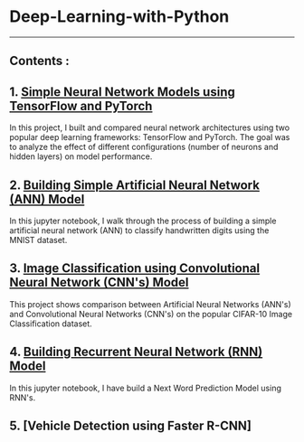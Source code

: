# Deep-Learning-with-Python

---
## Contents :

## 1. [Simple Neural Network Models using TensorFlow and PyTorch](https://github.com/Ravjot03/Neural-Network-Model-using-TensorFlow-PyTorch)
In this project, I built and compared neural network architectures using two popular deep learning frameworks: TensorFlow and PyTorch. The goal was to analyze the effect of different configurations (number of neurons and hidden layers) on model performance.

## 2. [Building Simple Artificial Neural Network (ANN) Model](https://github.com/Ravjot03/MNIST-Classification-ANN)
In this jupyter notebook, I walk through the process of building a simple artificial neural network (ANN) to classify handwritten digits using the MNIST dataset.


## 3. [Image Classification using Convolutional Neural Network (CNN's) Model](https://github.com/Ravjot03/Image-Classification-using-CNN)
This project shows comparison between Artificial Neural Networks (ANN's) and Convolutional Neural Networks (CNN's) on the popular CIFAR-10 Image Classification dataset.

## 4. [Building Recurrent Neural Network (RNN) Model](https://github.com/Ravjot03/Next-Word-Prediction-using-RNN)
In this jupyter notebook, I have build a Next Word Prediction Model using RNN's.

## 5. [Vehicle Detection using Faster R-CNN]
